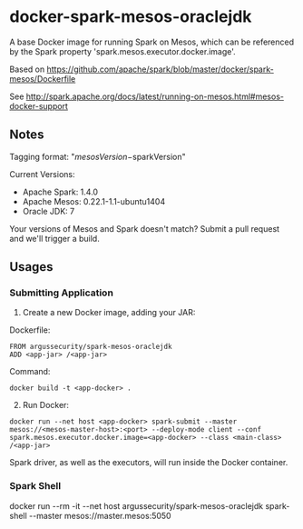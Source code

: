 # docker-spark-mesos-oraclejdk

A base Docker image for running Spark on Mesos, which can be referenced by the Spark property 'spark.mesos.executor.docker.image'.

Based on https://github.com/apache/spark/blob/master/docker/spark-mesos/Dockerfile

See http://spark.apache.org/docs/latest/running-on-mesos.html#mesos-docker-support



## Notes

Tagging format: "$mesosVersion-$sparkVersion"

Current Versions:

* Apache Spark: 1.4.0
* Apache Mesos: 0.22.1-1.1-ubuntu1404
* Oracle JDK: 7

Your versions of Mesos and Spark doesn't match? Submit a pull request and we'll trigger a build.



## Usages


### Submitting Application

1. Create a new Docker image, adding your JAR:

Dockerfile:

```
FROM argussecurity/spark-mesos-oraclejdk
ADD <app-jar> /<app-jar>
```

Command:

`docker build -t <app-docker> .`


2. Run Docker:

`docker run --net host <app-docker> spark-submit --master mesos://<mesos-master-host>:<port> --deploy-mode client --conf spark.mesos.executor.docker.image=<app-docker> --class <main-class> /<app-jar>`

Spark driver, as well as the executors, will run inside the Docker container.


### Spark Shell

docker run --rm -it --net host argussecurity/spark-mesos-oraclejdk spark-shell --master mesos://master.mesos:5050
